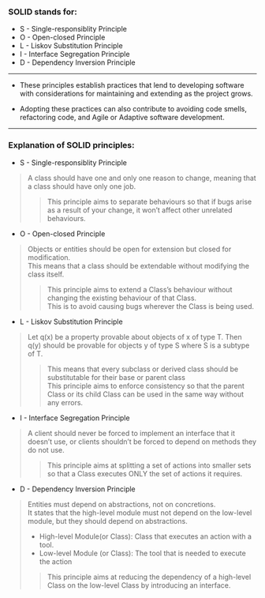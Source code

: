 ### SOLID stands for:

* S - Single-responsiblity Principle
* O - Open-closed Principle
* L - Liskov Substitution Principle
* I - Interface Segregation Principle
* D - Dependency Inversion Principle

***

<p>

* These principles establish practices that lend to developing software with considerations for maintaining and extending as the project grows.

* Adopting these practices can also contribute to avoiding code smells, refactoring code, and Agile or Adaptive software development.
</p>

***

### Explanation of SOLID principles:

* S - Single-responsiblity Principle 

> A class should have one and only one reason to change, meaning that a class should have only one job.
>>This principle aims to separate behaviours so that if bugs arise as a result of your change, it won’t affect other unrelated behaviours.
> 
* O - Open-closed Principle
> Objects or entities should be open for extension but closed for modification.<br/>
> This means that a class should be extendable without modifying the class itself.
>>This principle aims to extend a Class’s behaviour without changing the existing behaviour of that Class.<br/> 
>> This is to avoid causing bugs wherever the Class is being used.

* L - Liskov Substitution Principle
>Let q(x) be a property provable about objects of x of type T. 
> Then q(y) should be provable for objects y of type S where S is a subtype of T.<br/>
>>This means that every subclass or derived class should be substitutable for their base or parent class<br/>
>>This principle aims to enforce consistency so that the parent Class or its child Class can be used in the same way without any errors.


* I - Interface Segregation Principle
>A client should never be forced to implement an interface that it doesn’t use, or clients shouldn’t be forced to depend on methods they do not use.
>>This principle aims at splitting a set of actions into smaller sets so that a Class executes ONLY the set of actions it requires.

* D - Dependency Inversion Principle
>Entities must depend on abstractions, not on concretions.<br/>
> It states that the high-level module must not depend on the low-level module, but they should depend on abstractions.
>  * High-level Module(or Class): Class that executes an action with a tool.
>  * Low-level Module (or Class): The tool that is needed to execute the action
>>This principle aims at reducing the dependency of a high-level Class on the low-level Class by introducing an interface.

